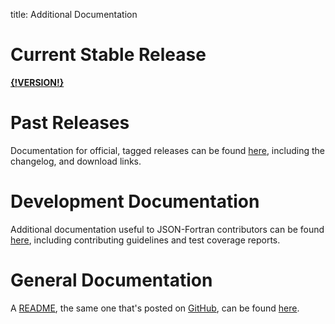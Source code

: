 title: Additional Documentation

# Current Stable Release

[**{!__VERSION__!}**](
http://jacobwilliams.github.io/json-fortran/{!__VERSION__!}/index.html)

# Past Releases

Documentation for official, tagged releases can be found
[here](releases/index.html), including the changelog, and download links.

# Development Documentation

Additional documentation useful to JSON-Fortran contributors can be
found [here](development-resources/index.html), including contributing guidelines
and test coverage reports.

# General Documentation

A [README](README.html), the same one that's posted on
[GitHub](https://github.com/jacobwilliams/json-fortran), can be found
[here](README.html).
